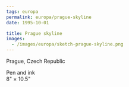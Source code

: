 ```yaml
---
tags: europa
permalink: europa/prague-skyline
date: 1995-10-01

title: Prague skyline
images:
  - /images/europa/sketch-prague-skyline.png
---
```

Prague, Czech Republic

Pen and ink  
8" × 10.5"